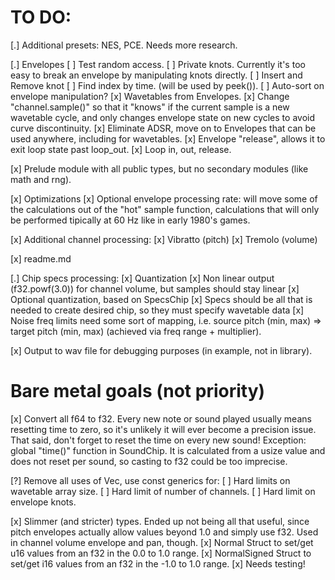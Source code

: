 # TO DO:

[.] Additional presets: NES, PCE. Needs more research.

[.] Envelopes
    [ ] Test random access.
    [ ] Private knots. Currently it's too easy to break an envelope by manipulating knots directly.
        [ ] Insert and Remove knot
        [ ] Find index by time. (will be used by peek()).
        [ ] Auto-sort on envelope manipulation?
    [x] Wavetables from Envelopes.
    [x] Change "channel.sample()" so that it "knows" if the current sample is a new wavetable cycle, and only changes envelope state on new cycles to avoid curve discontinuity.
    [x] Eliminate ADSR, move on to Envelopes that can be used anywhere, including for wavetables.
    [x] Envelope "release", allows it to exit loop state past loop_out.
    [x] Loop in, out, release.

[x] Prelude module with all public types, but no secondary modules (like math and rng).

[x] Optimizations
    [x] Optional envelope processing rate: will move some of the calculations out of the "hot" sample function, calculations that will only be performed tipically at 60 Hz like in early 1980's games.

[x] Additional channel processing:
    [x] Vibratto (pitch)
    [x] Tremolo (volume)

[x] readme.md

[.] Chip specs processing:
    [x] Quantization
    [x] Non linear output (f32.powf(3.0)) for channel volume, but samples should stay linear
    [x] Optional quantization, based on SpecsChip
    [x] Specs should be all that is needed to create desired chip, so they must specify wavetable data
    [x] Noise freq limits need some sort of mapping, i.e. source pitch (min, max) => target pitch (min, max) (achieved via freq range + multiplier).

[x] Output to wav file for debugging purposes (in example, not in library).


# Bare metal goals (not priority)

[x] Convert all f64 to f32. Every new note or sound played usually means resetting time to zero, so it's unlikely it will ever become a precision issue. That said, don't forget to reset the time on every new sound! Exception: global "time()" function in SoundChip. It is calculated from a usize value and does not reset per sound, so casting to f32 could be too imprecise.

[?] Remove all uses of Vec, use const generics for:
    [ ] Hard limits on wavetable array size.
    [ ] Hard limit of number of channels.
    [ ] Hard limit on envelope knots.

[x] Slimmer (and stricter) types.
    Ended up not being all that useful, since pitch envelopes actually allow values beyond 1.0 and simply use f32. Used in channel volume envelope and pan, though.
    [x] Normal Struct to set/get u16 values from an f32 in the 0.0 to 1.0 range.
    [x] NormalSigned Struct to set/get i16 values from an f32 in the -1.0 to 1.0 range.
    [x] Needs testing!
